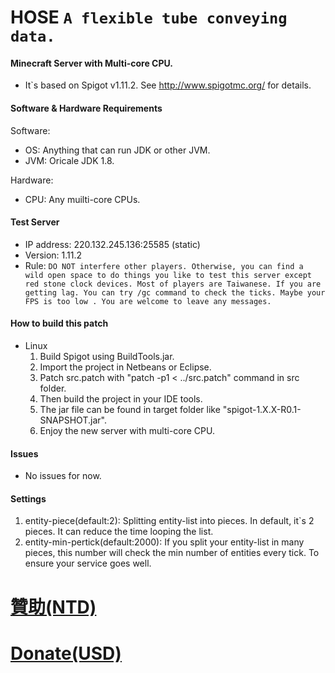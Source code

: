 # HOSE `A flexible tube conveying data.`

#### Minecraft Server with Multi-core CPU.

*   It`s based on Spigot v1.11.2. See http://www.spigotmc.org/ for details.

#### Software & Hardware Requirements

Software:
* OS: Anything that can run JDK or other JVM.
* JVM: Oricale JDK 1.8.

Hardware:
* CPU: Any muilti-core CPUs.

#### Test Server
* IP address: 220.132.245.136:25585 (static)
* Version: 1.11.2
* Rule: `DO NOT interfere other players. Otherwise, you can find a wild open space to do things you like to test this server except red stone clock devices. Most of players are Taiwanese. If you are getting lag. You can try /gc command to check the ticks. Maybe your FPS is too low . You are welcome to leave any messages.`

#### How to build this patch
* Linux
  1. Build Spigot using BuildTools.jar.
  2. Import the project in Netbeans or Eclipse.
  3. Patch src.patch with "patch -p1 < ../src.patch" command in src folder.
  4. Then build the project in your IDE tools.
  5. The jar file can be found in target folder like "spigot-1.X.X-R0.1-SNAPSHOT.jar".
  6. Enjoy the new server with multi-core CPU.

#### Issues
* No issues for now.

#### Settings
1. entity-piece(default:2): Splitting entity-list into pieces. In default, it`s 2 pieces. It can reduce the time looping the list.
2. entity-min-pertick(default:2000): If you split your entity-list in many pieces, this number will check the min number of entities every tick. To ensure your service goes well.

# [贊助(NTD)](https://www.paypal.com/cgi-bin/webscr?cmd=_s-xclick&hosted_button_id=UMV8PH8TDHSCY)
# [Donate(USD)](https://www.paypal.com/cgi-bin/webscr?cmd=_s-xclick&hosted_button_id=FYUVSZYQBPXF2)













